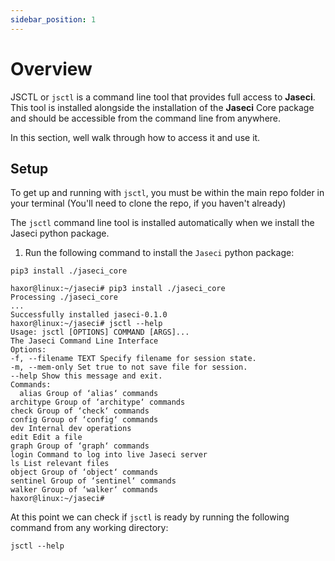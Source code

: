 ```yaml
---
sidebar_position: 1
---
```


# Overview

JSCTL or `jsctl` is a command line tool that provides full access to **Jaseci**. This tool is installed alongside the installation of the **Jaseci** Core package and should be accessible from the command line from anywhere.

In this section, well walk through how to access it and use it.

## Setup

To get up and running with `jsctl`, you must be within the main repo folder in your terminal (You'll need to clone the repo, if you haven't already)

The `jsctl` command line tool is installed automatically when we install the Jaseci python package.

1. Run the following command to install the `Jaseci` python package:

```
pip3 install ./jaseci_core
```

```
haxor@linux:~/jaseci# pip3 install ./jaseci_core
Processing ./jaseci_core
...
Successfully installed jaseci-0.1.0
haxor@linux:~/jaseci# jsctl --help
Usage: jsctl [OPTIONS] COMMAND [ARGS]...
The Jaseci Command Line Interface
Options:
-f, --filename TEXT Specify filename for session state.
-m, --mem-only Set true to not save file for session.
--help Show this message and exit.
Commands:
  alias Group of ‘alias‘ commands
architype Group of ‘architype‘ commands
check Group of ‘check‘ commands
config Group of ‘config‘ commands
dev Internal dev operations
edit Edit a file
graph Group of ‘graph‘ commands
login Command to log into live Jaseci server
ls List relevant files
object Group of ‘object‘ commands
sentinel Group of ‘sentinel‘ commands
walker Group of ‘walker‘ commands
haxor@linux:~/jaseci#

```

At this point we can check if `jsctl` is ready by running the following command from any working directory:

```
jsctl --help
```
